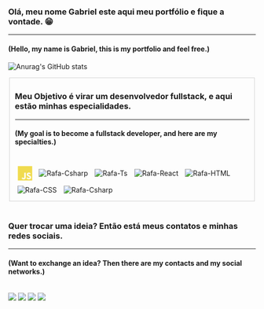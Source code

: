 ### Olá, meu nome Gabriel este aqui meu portfólio e fique a vontade. 😁

<hr>

#### (Hello, my name is Gabriel, this is my portfolio and feel free.)

![Anurag's GitHub stats](https://github-readme-stats.vercel.app/api?username=GagoBraboH2oh&show_icons=true&theme=tokyonight)

<fieldset style="border: 1px solid lightgray">

### Meu Objetivo é virar um desenvolvedor fullstack, e aqui estão minhas especialidades.
<hr>

#### (My goal is to become a fullstack developer, and here are my specialties.)
<div style="display:             inline_block"><br>
  <img style="margin:5px;" align="center" alt="Rafa-Js" height="30" width="30" src="https://raw.githubusercontent.com/devicons/devicon/master/icons/javascript/javascript-plain.svg">
  <img style="margin:5px;" align="center" alt="Rafa-Csharp" src="https://img.shields.io/badge/GIT-E44C30?style=for-the-badge&logo=git&logoColor=white">
  <img style="margin:5px;" align="center" alt="Rafa-Ts" src="https://img.shields.io/badge/Sass-CC6699?style=for-the-badge&logo=sass&logoColor=white">
  <img style="margin:5px;" align="center" alt="Rafa-React" src="https://img.shields.io/badge/React-20232A?style=for-the-badge&logo=react&logoColor=61DAFB">
  <img style="margin:5px;" align="center" alt="Rafa-HTML" src="https://img.shields.io/badge/HTML5-E34F26?style=for-the-badge&logo=html5&logoColor=white">
  <img style="margin:5px;" align="center" alt="Rafa-CSS" src="https://img.shields.io/badge/CSS3-1572B6?style=for-the-badge&logo=css3&logoColor=white">
  <img style="margin:5px;" align="center" alt="Rafa-Csharp" src="https://img.shields.io/badge/Node.js-43853D?style=for-the-badge&logo=node.js&logoColor=white">
  
</div>
</fieldset>
<br>
<div> 

### Quer trocar uma ideia? Então está meus contatos e minhas redes sociais.
<hr>

#### (Want to exchange an idea? Then there are my contacts and my social networks.)
<br>
  <a href="https://www.instagram.com/gabriellu_amaral/" target="_blank"><img src="https://img.shields.io/badge/-Instagram-%23E4405F?style=for-the-badge&logo=instagram&logoColor=white" target="_blank"></a>
  <a href = "mailto:gabrieljollygamer14@gmail.com"><img src="https://img.shields.io/badge/-Gmail-%23333?style=for-the-badge&logo=gmail&logoColor=white" target="_blank"></a>
  <a href="https://www.linkedin.com/in/gabriel-amaral-9a85091ba/" target="_blank"><img src="https://img.shields.io/badge/-LinkedIn-%230077B5?style=for-the-badge&logo=linkedin&logoColor=white" target="_blank"></a> 
  <a href="https://api.whatsapp.com/send?phone=5541995882217&text=Ola" target="_blank"><img src="https://img.shields.io/badge/WhatsApp-25D366?style=for-the-badge&logo=whatsapp&logoColor=white
"></img></a>
</div>